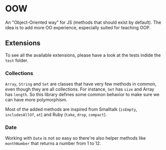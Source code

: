 # OOW

An "Object-Oriented way" for JS (methods that should exist by default). The idea is to add more OO
experience, especially suited for teaching OOP.

## Extensions

To see all the available extensions, please have a look at the tests indide the `test` folder.

### Collections

`Array`, `String` and `Set` are classes that have very few methods in common, even though
they are all collections. For instance, `Set` has `size` and Array has `length`. So this
library defines some common behavior to make sure we can have more polymorphism.

Most of the added methods are inspired from Smalltalk (`isEmpty`, `includesAllOf`, `at`)
and Ruby (`take`, `drop`, `compact`).

### Date

Working with `Date` is not so easy so there're also helper methods like `monthNumber` that
returns a number from 1 to 12.
